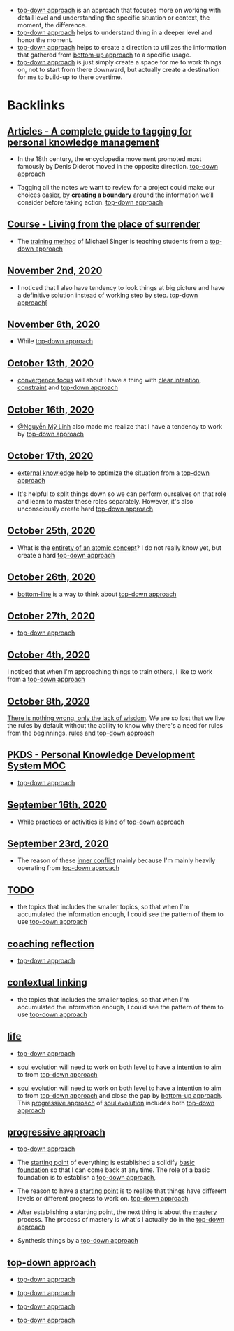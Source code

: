 - [top-down approach](<top-down approach.md>) is an approach that focuses more on working with detail level and understanding the specific situation or context, the moment, the difference.
- [top-down approach](<top-down approach.md>) helps to understand thing in a deeper level and honor the moment.
- [top-down approach](<top-down approach.md>) helps to create a direction to utilizes the information that gathered from [bottom-up approach](<bottom-up approach.md>) to a specific usage.
- [top-down approach](<top-down approach.md>) is just simply create a space for me to work things on, not to start from there downward, but actually create a destination for me to build-up to there overtime.

# Backlinks
## [Articles - A complete guide to tagging for personal knowledge management](<Articles - A complete guide to tagging for personal knowledge management.md>)
- In the 18th century, the encyclopedia movement promoted most famously by Denis Diderot moved in the opposite direction. [top-down approach](<top-down approach.md>)

- Tagging all the notes we want to review for a project could make our choices easier, by **creating a boundary** around the information we’ll consider before taking action. [top-down approach](<top-down approach.md>)

## [Course - Living from the place of surrender](<Course - Living from the place of surrender.md>)
- The [training method](<training method.md>) of Michael Singer is teaching students from a [top-down approach](<top-down approach.md>)

## [November 2nd, 2020](<November 2nd, 2020.md>)
- I noticed that I also have tendency to look things at big picture and have a definitive solution instead of working step by step. [top-down approach](<top-down approach.md>)[

## [November 6th, 2020](<November 6th, 2020.md>)
- While [top-down approach](<top-down approach.md>)

## [October 13th, 2020](<October 13th, 2020.md>)
- [convergence focus](<convergence focus.md>) will about I have a thing with [clear intention](<clear intention.md>), [constraint](<constraint.md>) and [top-down approach](<top-down approach.md>)

## [October 16th, 2020](<October 16th, 2020.md>)
- [@Nguyễn Mỹ Linh](<@Nguyễn Mỹ Linh.md>) also made me realize that I have a tendency to work by [top-down approach](<top-down approach.md>)

## [October 17th, 2020](<October 17th, 2020.md>)
- [external knowledge](<external knowledge.md>) help to optimize the situation from a [top-down approach](<top-down approach.md>)

- It's helpful to split things down so we can perform ourselves on that role and learn to master these roles separately. However, it's also unconsciously create hard [top-down approach](<top-down approach.md>)

## [October 25th, 2020](<October 25th, 2020.md>)
- What is the [entirety of an atomic concept](<entirety of an atomic concept.md>)? I do not really know yet, but create a hard [top-down approach](<top-down approach.md>)

## [October 26th, 2020](<October 26th, 2020.md>)
- [bottom-line](<bottom-line.md>) is a way to think about [top-down approach](<top-down approach.md>)

## [October 27th, 2020](<October 27th, 2020.md>)
- [top-down approach](<top-down approach.md>)

## [October 4th, 2020](<October 4th, 2020.md>)
I noticed that when I'm approaching things to train others, I like to work from a [top-down approach](<top-down approach.md>)

## [October 8th, 2020](<October 8th, 2020.md>)
[There is nothing wrong, only the lack of wisdom](<There is nothing wrong, only the lack of wisdom.md>). We are so lost that we live the rules by default without the ability to know why there's a need for rules from the beginnings. [rules](<rules.md>) and [top-down approach](<top-down approach.md>)

## [PKDS - Personal Knowledge Development System MOC](<PKDS - Personal Knowledge Development System MOC.md>)
- [top-down approach](<top-down approach.md>)

## [September 16th, 2020](<September 16th, 2020.md>)
- While practices or activities is kind of [top-down approach](<top-down approach.md>)

## [September 23rd, 2020](<September 23rd, 2020.md>)
- The reason of these [inner conflict](<inner conflict.md>) mainly because I'm mainly heavily operating from [top-down approach](<top-down approach.md>)

## [TODO](<TODO.md>)
- the topics that includes the smaller topics, so that when I'm accumulated the information enough, I could see the pattern of them to use [top-down approach](<top-down approach.md>)

## [coaching reflection](<coaching reflection.md>)
- [top-down approach](<top-down approach.md>)

## [contextual linking](<contextual linking.md>)
- the topics that includes the smaller topics, so that when I'm accumulated the information enough, I could see the pattern of them to use [top-down approach](<top-down approach.md>)

## [life](<life.md>)
- [top-down approach](<top-down approach.md>)

- [soul evolution](<soul evolution.md>) will need to work on both level to have a [intention](<intention.md>) to aim to from [top-down approach](<top-down approach.md>)

- [soul evolution](<soul evolution.md>) will need to work on both level to have a [intention](<intention.md>) to aim to from [top-down approach](<top-down approach.md>) and close the gap by [bottom-up approach](<bottom-up approach.md>). This [progressive approach](<progressive approach.md>) of [soul evolution](<soul evolution.md>) includes both [top-down approach](<top-down approach.md>)

## [progressive approach](<progressive approach.md>)
-  [top-down approach](<top-down approach.md>)

- The [starting point](<starting point.md>) of everything is established a solidify [basic foundation](<basic foundation.md>) so that I can come back at any time. The role of a basic foundation is to establish a [top-down approach](<top-down approach.md>),

- The reason to have a [starting point](<starting point.md>) is to realize that things have different levels or different progress to work on. [top-down approach](<top-down approach.md>)

- After establishing a starting point, the next thing is about the [mastery](<mastery.md>) process. The process of mastery is what's I actually do in the [top-down approach](<top-down approach.md>)

- Synthesis things by a [top-down approach](<top-down approach.md>)

## [top-down approach](<top-down approach.md>)
- [top-down approach](<top-down approach.md>)

- [top-down approach](<top-down approach.md>)

- [top-down approach](<top-down approach.md>)

- [top-down approach](<top-down approach.md>)

